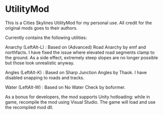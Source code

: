 # UtilityMod
This is a Cities Skylines UtilityMod for my personal use. All credit for the original mods goes to their authors.

Currently contains the following utilities:

Anarchy (LeftAlt-L) : Based on (Advanced) Road Anarchy by emf and northfacts.
I have fixed the issue where elevated road segments clamp to the ground. As a side effect, extremely steep slopes
are no longer possible but those look unrealistic anyway.

Angles (LeftAlt-K) : Based on Sharp Junction Angles by Thaok.
I have disabled snapping to roads and tracks.

Water (LeftAlt-W) : Based on No Water Check by boformer.

As a bonus for developers, the mod supports Unity hotloading: while in game, recompile the mod using Visual
Studio. The game will load and use the recompiled mod dll.
